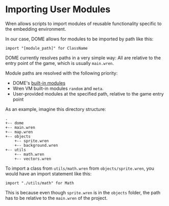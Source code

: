 <!-- [< Back](..) -->

Importing User Modules
===================

Wren allows scripts to import modules of reusable functionality specific to the embedding environment.

In our case, DOME allows for modules to be imported by path like this:

```
import "[module_path]" for ClassName
```

DOME currently resolves paths in a very simple way: All are relative to the entry point of the game, which is usually `main.wren`. 

Module paths are resolved with the following priority:
* DOME's [built-in modules](../modules)
* Wren VM built-in modules `random` and `meta`.
* User-provided modules at the specified path, relative to the game entry point
  
As an example, imagine this directory structure:
```
.
+-- dome
+-- main.wren
+-- map.wren
+-- objects
    +-- sprite.wren
    +-- background.wren
+-- utils
    +-- math.wren
    +-- vectors.wren
```

To import a class from `utils/math.wren` from `objects/sprite.wren`, you would have an import statement like this:
```
import "./utils/math" for Math
```
This is because even though `sprite.wren` is in the `objects` folder, the path has to be relative to the `main.wren` of the project.


